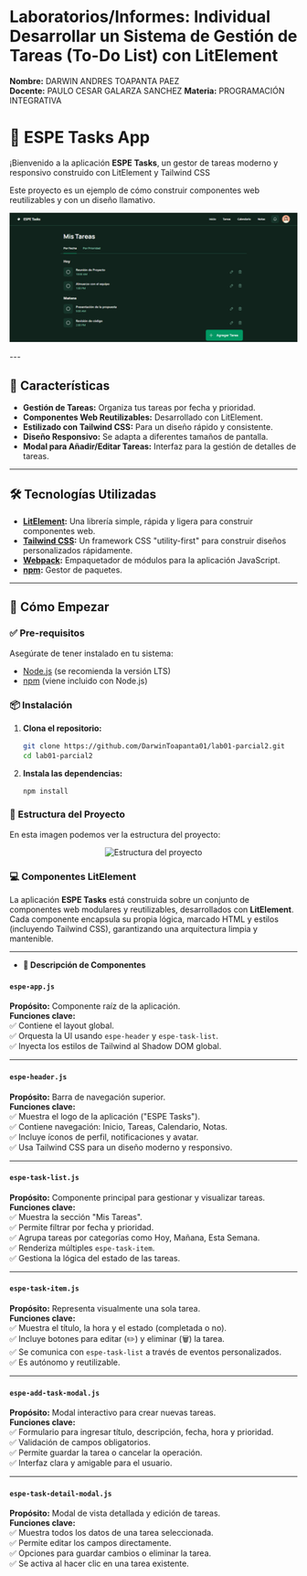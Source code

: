 # Laboratorios/Informes: Individual Desarrollar un Sistema de Gestión de Tareas (To-Do List) con LitElement

**Nombre:** DARWIN ANDRES TOAPANTA PAEZ  
**Docente:** PAULO CESAR GALARZA SANCHEZ 
**Materia:** PROGRAMACIÓN INTEGRATIVA

# 🚀 ESPE Tasks App

¡Bienvenido a la aplicación **ESPE Tasks**, un gestor de tareas moderno y responsivo construido con LitElement y Tailwind CSS

Este proyecto es un ejemplo de cómo construir componentes web reutilizables y con un diseño llamativo.

<p align="center">
  <img src="/imagenes/Ejecucion.png" alt="Ejecución de la aplicación" width="600"/>
</p>
---

## 🌟 Características

- **Gestión de Tareas:** Organiza tus tareas por fecha y prioridad.
- **Componentes Web Reutilizables:** Desarrollado con LitElement.
- **Estilizado con Tailwind CSS:** Para un diseño rápido y consistente.
- **Diseño Responsivo:** Se adapta a diferentes tamaños de pantalla.
- **Modal para Añadir/Editar Tareas:** Interfaz para la gestión de detalles de tareas.

---

## 🛠️ Tecnologías Utilizadas

- **[LitElement](https://lit.dev/):** Una librería simple, rápida y ligera para construir componentes web.
- **[Tailwind CSS](https://tailwindcss.com/):** Un framework CSS "utility-first" para construir diseños personalizados rápidamente.
- **[Webpack](https://webpack.js.org/):** Empaquetador de módulos para la aplicación JavaScript.
- **[npm](https://www.npmjs.com/):** Gestor de paquetes.

---

## 🚀 Cómo Empezar

### ✅ Pre-requisitos

Asegúrate de tener instalado en tu sistema:

- [Node.js](https://nodejs.org/) (se recomienda la versión LTS)
- [npm](https://www.npmjs.com/) (viene incluido con Node.js)

### 📦 Instalación

1. **Clona el repositorio:**

   ```bash
   git clone https://github.com/DarwinToapanta01/lab01-parcial2.git
   cd lab01-parcial2

2. **Instala las dependencias:**
    ```bash
    npm install
### 📂 Estructura del Proyecto
En esta imagen podemos ver la estructura del proyecto:

<p align="center">
  <img src="imagenes/Estructura.png" alt="Estructura del proyecto" width="600"/>
</p>

### 💻 Componentes LitElement
La aplicación **ESPE Tasks** está construida sobre un conjunto de componentes web modulares y reutilizables, desarrollados con **LitElement**. Cada componente encapsula su propia lógica, marcado HTML y estilos (incluyendo Tailwind CSS), garantizando una arquitectura limpia y mantenible.

---

- **🧩 Descripción de Componentes**

#### `espe-app.js`  
**Propósito:** Componente raíz de la aplicación.  
**Funciones clave:**  
✅ Contiene el layout global.  
✅ Orquesta la UI usando `espe-header` y `espe-task-list`.  
✅ Inyecta los estilos de Tailwind al Shadow DOM global.  

---
#### `espe-header.js`  
**Propósito:** Barra de navegación superior.  
**Funciones clave:**  
✅ Muestra el logo de la aplicación ("ESPE Tasks").  
✅ Contiene navegación: Inicio, Tareas, Calendario, Notas.  
✅ Incluye íconos de perfil, notificaciones y avatar.  
✅ Usa Tailwind CSS para un diseño moderno y responsivo.  

---
#### `espe-task-list.js`  
**Propósito:** Componente principal para gestionar y visualizar tareas.  
**Funciones clave:**  
✅ Muestra la sección "Mis Tareas".  
✅ Permite filtrar por fecha y prioridad.  
✅ Agrupa tareas por categorías como Hoy, Mañana, Esta Semana.  
✅ Renderiza múltiples `espe-task-item`.  
✅ Gestiona la lógica del estado de las tareas.  

---

#### `espe-task-item.js`  
**Propósito:** Representa visualmente una sola tarea.  
**Funciones clave:**  
✅ Muestra el título, la hora y el estado (completada o no).  
✅ Incluye botones para editar (✏️) y eliminar (🗑️) la tarea.  
✅ Se comunica con `espe-task-list` a través de eventos personalizados.  
✅ Es autónomo y reutilizable.  

---

#### `espe-add-task-modal.js`  
**Propósito:** Modal interactivo para crear nuevas tareas.  
**Funciones clave:**  
✅ Formulario para ingresar título, descripción, fecha, hora y prioridad.  
✅ Validación de campos obligatorios.  
✅ Permite guardar la tarea o cancelar la operación.  
✅ Interfaz clara y amigable para el usuario.  

---

#### `espe-task-detail-modal.js`  
**Propósito:** Modal de vista detallada y edición de tareas.  
**Funciones clave:**  
✅ Muestra todos los datos de una tarea seleccionada.  
✅ Permite editar los campos directamente.  
✅ Opciones para guardar cambios o eliminar la tarea.  
✅ Se activa al hacer clic en una tarea existente.